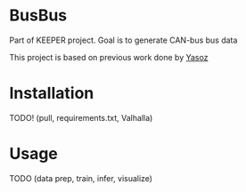 # BusBus
Part of KEEPER project. Goal is to generate CAN-bus bus data

This project is based on previous work done by [Yasoz](https://github.com/Yasoz)

# Installation
TODO! (pull, requirements.txt, Valhalla)

# Usage
TODO (data prep, train, infer, visualize)
